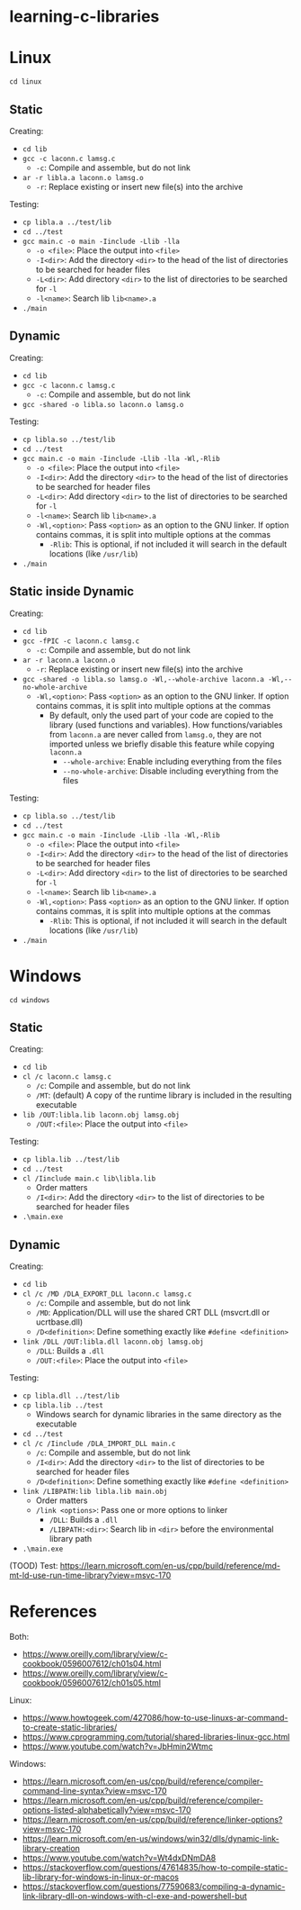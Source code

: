 # learning-c-libraries

# Linux
`cd linux`

## Static

Creating:
- `cd lib`
- `gcc -c laconn.c lamsg.c`
  - `-c`: Compile and assemble, but do not link
- `ar -r libla.a laconn.o lamsg.o`
  - `-r`: Replace existing or insert new file(s) into the archive

Testing:
- `cp libla.a ../test/lib`
- `cd ../test`
- `gcc main.c -o main -Iinclude -Llib -lla`
  - `-o <file>`: Place the output into `<file>`
  - `-I<dir>`: Add the directory `<dir>` to the head of the list of directories to be searched for header files
  - `-L<dir>`: Add directory `<dir>` to the list of directories to be searched for `-l`
  - `-l<name>`: Search lib `lib<name>.a`
- `./main`

## Dynamic

Creating:
- `cd lib`
- `gcc -c laconn.c lamsg.c`
  - `-c`: Compile and assemble, but do not link
- `gcc -shared -o libla.so laconn.o lamsg.o`

Testing:
- `cp libla.so ../test/lib`
- `cd ../test`
- `gcc main.c -o main -Iinclude -Llib -lla -Wl,-Rlib`
  - `-o <file>`: Place the output into `<file>`
  - `-I<dir>`: Add the directory `<dir>` to the head of the list of directories to be searched for header files
  - `-L<dir>`: Add directory `<dir>` to the list of directories to be searched for `-l`
  - `-l<name>`: Search lib `lib<name>.a`
  - `-Wl,<option>`: Pass `<option>` as an option to the GNU linker. If option contains commas, it is split into multiple options at the commas
    - `-Rlib`: This is optional, if not included it will search in the default locations (like `/usr/lib`)
- `./main`

## Static inside Dynamic

Creating:
- `cd lib`
- `gcc -fPIC -c laconn.c lamsg.c`
  - `-c`: Compile and assemble, but do not link
- `ar -r laconn.a laconn.o`
  - `-r`: Replace existing or insert new file(s) into the archive
- `gcc -shared -o libla.so lamsg.o -Wl,--whole-archive laconn.a -Wl,--no-whole-archive`
  - `-Wl,<option>`: Pass `<option>` as an option to the GNU linker. If option contains commas, it is split into multiple options at the commas
    - By default, only the used part of your code are copied to the library (used functions and variables). How functions/variables from `laconn.a` are never called from `lamsg.o`, they are not imported unless we briefly disable this feature while copying `laconn.a`
      - `--whole-archive`: Enable including everything from the files
      - `--no-whole-archive`: Disable including everything from the files

Testing:
- `cp libla.so ../test/lib`
- `cd ../test`
- `gcc main.c -o main -Iinclude -Llib -lla -Wl,-Rlib`
  - `-o <file>`: Place the output into `<file>`
  - `-I<dir>`: Add the directory `<dir>` to the head of the list of directories to be searched for header files
  - `-L<dir>`: Add directory `<dir>` to the list of directories to be searched for `-l`
  - `-l<name>`: Search lib `lib<name>.a`
  - `-Wl,<option>`: Pass `<option>` as an option to the GNU linker. If option contains commas, it is split into multiple options at the commas
    - `-Rlib`: This is optional, if not included it will search in the default locations (like `/usr/lib`)
- `./main`

# Windows
`cd windows`

## Static

Creating:
- `cd lib`
- `cl /c laconn.c lamsg.c`
  - `/c`: Compile and assemble, but do not link
  - `/MT`: (default) A copy of the runtime library is included in the resulting executable
- `lib /OUT:libla.lib laconn.obj lamsg.obj`
  - `/OUT:<file>`: Place the output into `<file>`

Testing:
- `cp libla.lib ../test/lib`
- `cd ../test`
- `cl /Iinclude main.c lib\libla.lib`
  - Order matters
  - `/I<dir>`: Add the directory `<dir>` to the list of directories to be searched for header files
- `.\main.exe`

## Dynamic

Creating:
- `cd lib`
- `cl /c /MD /DLA_EXPORT_DLL laconn.c lamsg.c`
  - `/c`: Compile and assemble, but do not link
  - `/MD`: Application/DLL will use the shared CRT DLL (msvcrt.dll or ucrtbase.dll)
  - `/D<definition>`: Define something exactly like `#define <definition>`
- `link /DLL /OUT:libla.dll laconn.obj lamsg.obj`
  - `/DLL`: Builds a `.dll`
  - `/OUT:<file>`: Place the output into `<file>`

Testing:
- `cp libla.dll ../test/lib`
- `cp libla.lib ../test`
  - Windows search for dynamic libraries in the same directory as the executable
- `cd ../test`
- `cl /c /Iinclude /DLA_IMPORT_DLL main.c`
  - `/c`: Compile and assemble, but do not link
  - `/I<dir>`: Add the directory `<dir>` to the list of directories to be searched for header files
  - `/D<definition>`: Define something exactly like `#define <definition>`
- `link /LIBPATH:lib libla.lib main.obj`
  - Order matters
  - `/link <options>`: Pass one or more options to linker
	- `/DLL`: Builds a `.dll`
	- `/LIBPATH:<dir>`: Search lib in `<dir>` before the environmental library path
- `.\main.exe`

(TOOD) Test: https://learn.microsoft.com/en-us/cpp/build/reference/md-mt-ld-use-run-time-library?view=msvc-170

# References

Both:
- https://www.oreilly.com/library/view/c-cookbook/0596007612/ch01s04.html
- https://www.oreilly.com/library/view/c-cookbook/0596007612/ch01s05.html

Linux:
- https://www.howtogeek.com/427086/how-to-use-linuxs-ar-command-to-create-static-libraries/
- https://www.cprogramming.com/tutorial/shared-libraries-linux-gcc.html
- https://www.youtube.com/watch?v=JbHmin2Wtmc

Windows:
- https://learn.microsoft.com/en-us/cpp/build/reference/compiler-command-line-syntax?view=msvc-170
- https://learn.microsoft.com/en-us/cpp/build/reference/compiler-options-listed-alphabetically?view=msvc-170
- https://learn.microsoft.com/en-us/cpp/build/reference/linker-options?view=msvc-170
- https://learn.microsoft.com/en-us/windows/win32/dlls/dynamic-link-library-creation
- https://www.youtube.com/watch?v=Wt4dxDNmDA8
- https://stackoverflow.com/questions/47614835/how-to-compile-static-lib-library-for-windows-in-linux-or-macos
- https://stackoverflow.com/questions/77590683/compiling-a-dynamic-link-library-dll-on-windows-with-cl-exe-and-powershell-but

